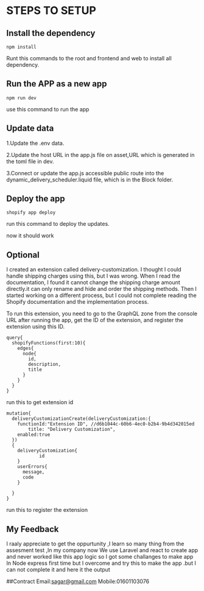 # STEPS TO SETUP

## Install the dependency

```
npm install
```

Runt this commands to the root and frontend and web to install all dependency.

## Run the APP as a new app

```
npm run dev
```

use this command to run the app

## Update data

1.Update the .env data.

2.Update the host URL in the app.js file on asset,URL which is generated in the toml file in dev.

3.Connect or update the app.js accessible public route into the dynamic_delivery_scheduler.liquid file, which is in the Block folder.

## Deploy the app

```
shopify app deploy
```

run this command to deploy the updates.

now it should work

## Optional

I created an extension called delivery-customization. I thought I could handle shipping charges using this, but I was wrong. When I read the documentation, I found it cannot change the shipping charge amount directly.it can only rename and hide and order the shipping methods. Then I started working on a different process, but I could not complete reading the Shopify documentation and the implementation process.

To run this extension, you need to go to the GraphQL zone from the console URL after running the app, get the ID of the extension, and register the extension using this ID.

```
query{
  shopifyFunctions(first:10){
    edges{
      node{
        id,
        description,
        title
      }
  	}
  }
}
```

run this to get extension id

```
mutation{
  deliveryCustomizationCreate(deliveryCustomization:{
    functionId:"Extension ID", //d6b1044c-60b6-4ec0-b2b4-9b4d342015ed
		title: "Delivery Customization",
    enabled:true
  })
  {
    deliveryCustomization{
			id
    }
    userErrors{
      message,
      code
    }

  }
}
```

run this to register the extension

## My Feedback

I raaly appreciate to get the oppurtunity ,I learn so many thing from the assesment test ,In my company now We use Laravel and react to create app and never worked like this app logic so I got some challanges to make app In Node express first time but I overcome and try this to make the app .but I can not complete it and here it the output

##Contract
Email:sagar@gmail.com
Mobile:01601103076

